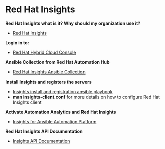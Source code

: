 # Red Hat Insights

**Red Hat Insights what is it? Why should my organization use it?**  
- [Red Hat Insights](https://www.redhat.com/en/technologies/management/insights "Red Hat Insights")  

**Login in to:**  
- [Red Hat Hybrid Cloud Console](https://console.redhat.com "Red Hat Hybrid Cloud Console")

**Ansible Collection from Red Hat Automation Hub**  
- [Red Hat Insights Ansible Collection](https://console.redhat.com/ansible/automation-hub/repo/published/redhat/insights/docs "Red Hat Insights Ansible Collection")

**Install Insights and registers the servers**  
- [Insights install and registration ansible playbook](https://github.com/ericcames/RedHatInsights/blob/main/insightsregistration.yml "Insights install and registration ansible playbook")  
- **man insights-client.conf** for more details on how to configure Red Hat Insights client

**Activate Automation Analytics and Red Hat Insights**  
- [Insights for Ansible Automation Platform](https://www.ansible.com/blog/activate-insights-for-ansible-automation-platform "Insights for Ansible Automation Platform")

**Red Hat Insights API Documentation**  
- [Insights API Documentation](https://console.redhat.com/docs/api-docs "Insights API Documentation")
